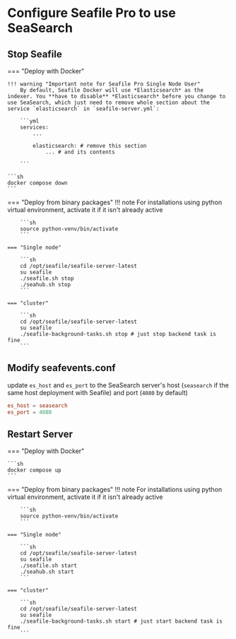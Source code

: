 # Configure Seafile Pro to use SeaSearch 

## Stop Seafile

=== "Deploy with Docker"

    !!! warning "Important note for Seafile Pro Single Node User"
        By default, Seafile Docker will use *Elasticsearch* as the indexer. You **have to disable** *Elasticsearch* before you change to use SeaSearch, which just need to remove whole section about the service `elasticsearch` in `seafile-server.yml`:

        ```yml
        services:
            ...

            elasticsearch: # remove this section
                ... # and its contents

        ```

    ```sh
    docker compose down
    ```

=== "Deploy from binary packages"
    !!! note
        For installations using python virtual environment, activate it if it isn't already active

        ```sh
        source python-venv/bin/activate
        ```

    === "Single node"

        ```sh
        cd /opt/seafile/seafile-server-latest
        su seafile
        ./seafile.sh stop
        ./seahub.sh stop
        ```

    === "cluster"

        ```sh
        cd /opt/seafile/seafile-server-latest
        su seafile
        ./seafile-background-tasks.sh stop # just stop backend task is fine
        ```

## Modify seafevents.conf

update `es_host` and `es_port` to the SeaSearch server's host (`seasearch` if the same host deployment with Seafile) and port (`4080` by default)

```conf
es_host = seasearch
es_port = 4080
```

## Restart Server

=== "Deploy with Docker"

    ```sh
    docker compose up
    ```

=== "Deploy from binary packages"
    !!! note
        For installations using python virtual environment, activate it if it isn't already active

        ```sh
        source python-venv/bin/activate
        ```

    === "Single node"

        ```sh
        cd /opt/seafile/seafile-server-latest
        su seafile
        ./seafile.sh start
        ./seahub.sh start
        ```

    === "cluster"

        ```sh
        cd /opt/seafile/seafile-server-latest
        su seafile
        ./seafile-background-tasks.sh start # just start backend task is fine
        ```
